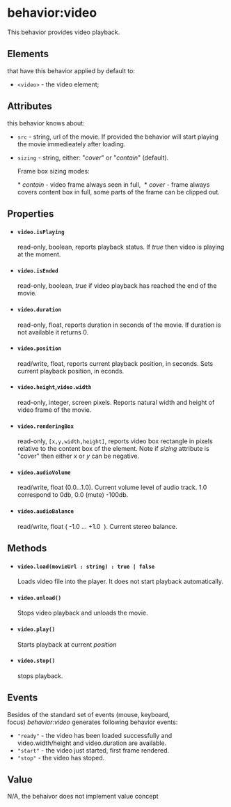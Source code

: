 # behavior:video

This behavior provides video playback.

## Elements

that have this behavior applied by default to:

* `<video>` - the video element;

## Attributes

this behavior knows about:

* `src` - string, url of the movie. If provided the behavior will start playing the movie immedieately after loading.
* `sizing` - string, either:  "*cover*" or "*contain*" (default). 
  
  Frame box sizing modes:

  * *contain* - video frame always seen in full, 
  * *cover* - frame always covers content box in full, some parts of the frame can be clipped out.

## Properties

* #### `video.isPlaying` 
  
  read-only, boolean, reports playback status. If *true* then video is playing at the moment.

* #### `video.isEnded` 
  
  read-only, boolean, *true* if video playback has reached the end of the movie.

* #### `video.duration` 
   
  read-only, float, reports duration in seconds of the movie. If duration is not available it returns 0.

* #### `video.position`
  
  read/write, float, reports current playback position, in seconds. Sets current playback position, in econds.

* #### `video.height`,`video.width`
 
  read-only, integer, screen pixels. Reports natural width and height of video frame of the movie.

* #### `video.renderingBox` 

  read-only, `[x,y,width,height]`, reports video box rectangle in pixels relative to the content box of the element. Note if *sizing* attribute is "cover" then either *x* or *y* can be negative.

* #### `video.audioVolume` 
 
  read/write, float (0.0...1.0). Current volume level of audio track. 1.0 correspond to 0db, 0.0 (mute) -100db.

* #### `video.audioBalance` 
 
  read/write, float ( -1.0 ... +1.0  ). Current stereo balance.

## Methods

* #### `video.load(movieUrl : string) : true | false`

  Loads video file into the player. It does not start playback automatically.

* #### `video.unload()`

  Stops video playback and unloads the movie.

* #### `video.play()`
  
  Starts playback at current *position* 

* #### `video.stop()`

  stops playback.


## Events

Besides of the standard set of events (mouse, keyboard, focus) *behavior:video* generates following behavior events:

* `"ready"` - the video has been loaded successfully and video.width/height and video.duration are available.
* `"start"` - the video just started, first frame rendered.
* `"stop"` - the video has stoped.

## Value

N/A, the behaivor does not implement value concept